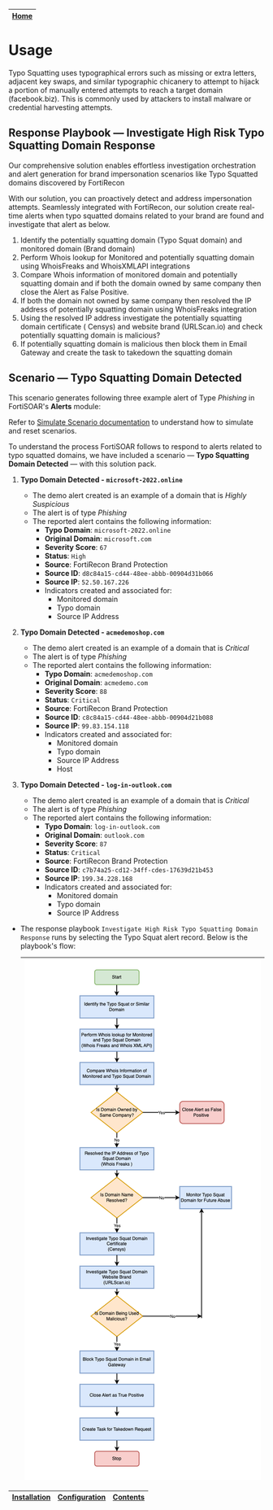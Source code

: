 | [Home](../README.md) |
|----------------------|

# Usage
Typo Squatting uses typographical errors such as missing or extra letters, adjacent key swaps, and similar typographic chicanery to attempt to hijack a portion of manually entered attempts to reach a target domain (facebook.biz). This is commonly used by attackers to install malware or credential harvesting attempts.

## Response Playbook &mdash; Investigate High Risk Typo Squatting Domain Response

Our comprehensive solution enables effortless investigation orchestration and alert generation for brand impersonation scenarios like Typo Squatted domains discovered by FortiRecon

With our solution, you can proactively detect and address impersonation attempts. Seamlessly integrated with FortiRecon, our solution create real-time alerts when typo squatted domains related to your brand are found and investigate that alert as below.

1.	Identify the potentially squatting domain (Typo Squat domain) and monitored domain (Brand domain)
2.	Perform Whois lookup for Monitored and potentially squatting domain using WhoisFreaks and WhoisXMLAPI integrations
3.	Compare Whois information of monitored domain and potentially squatting domain and if both the domain owned by same company then close the Alert as False Positive. 
4.	If both the domain not owned by same company then resolved the IP address of potentially squatting domain using WhoisFreaks integration 
5.	Using the resolved IP address investigate the potentially squatting domain certificate ( Censys)  and website brand (URLScan.io) and check potentially squatting domain is malicious?
6.	If potentially squatting domain is malicious then block them in Email Gateway and create the task to takedown the squatting domain


## Scenario &mdash; Typo Squatting Domain Detected

This scenario generates following three example alert of Type *Phishing* in FortiSOAR's **Alerts** module:

Refer to [Simulate Scenario documentation](https://github.com/fortinet-fortisoar/solution-pack-soc-simulator/blob/develop/docs/usage.md) to understand how to simulate and reset scenarios.

To understand the process FortiSOAR follows to respond to alerts related to typo squatted domains, we have included a scenario &mdash; **Typo Squatting Domain Detected** &mdash; with this solution pack.

1. **Typo Domain Detected - `microsoft-2022.online`**

    - The demo alert created is an example of a domain that is *Highly Suspicious*
    - The alert is of type *Phishing*
    - The reported alert contains the following information:
        - **Typo Domain**: `microsoft-2022.online`
        - **Original Domain**: `microsoft.com`
        - **Severity Score**: `67`
        - **Status**: `High`
        - **Source**: FortiRecon Brand Protection
        - **Source ID**: `d8c84a15-cd44-48ee-abbb-00904d31b066`
        - **Source IP**: `52.50.167.226`
        - Indicators created and associated for:
            - Monitored domain
            - Typo domain
            - Source IP Address

2. **Typo Domain Detected - `acmedemoshop.com`**

    - The demo alert created is an example of a domain that is *Critical*
    - The alert is of type *Phishing*
    - The reported alert contains the following information:
        - **Typo Domain**: `acmedemoshop.com`
        - **Original Domain**: `acmedemo.com`
        - **Severity Score**: `88`
        - **Status**: `Critical`
        - **Source**: FortiRecon Brand Protection
        - **Source ID**: `c8c84a15-cd44-48ee-abbb-00904d21b088`
        - **Source IP**: `99.83.154.118`
        - Indicators created and associated for:
            - Monitored domain
            - Typo domain
            - Source IP Address
            - Host

3. **Typo Domain Detected - `log-in-outlook.com`**

    - The demo alert created is an example of a domain that is *Critical*
    - The alert is of type *Phishing*
    - The reported alert contains the following information:
        - **Typo Domain**: `log-in-outlook.com`
        - **Original Domain**: `outlook.com`
        - **Severity Score**: `87`
        - **Status**: `Critical`
        - **Source**: FortiRecon Brand Protection
        - **Source ID**: `c7b74a25-cd12-34ff-cdes-17639d21b453`
        - **Source IP**: `199.34.228.168`
        - Indicators created and associated for:
            - Monitored domain
            - Typo domain
            - Source IP Address

- The response playbook `Investigate High Risk Typo Squatting Domain Response` runs by selecting the Typo Squat alert record. Below is the playbook's flow:

    |![Typo Domain Alert](./res/Typo-Squat-Domain.png)|
    |:---------------------------------------------------:|

| [Installation](./setup.md#installation) | [Configuration](./setup.md#configuration) | [Contents](./contents.md) |
|-----------------------------------------|-------------------------------------------|---------------------------|